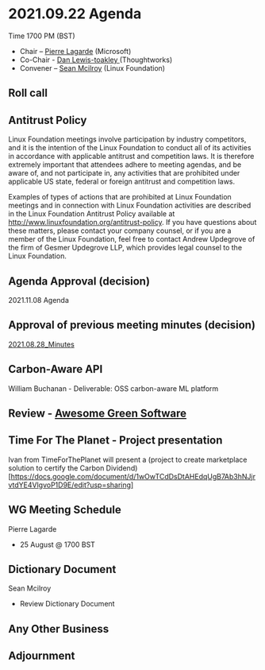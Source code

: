 # 2021.09.22 Agenda
Time 1700 PM (BST)

- Chair – [Pierre Lagarde](https://www.linkedin.com/in/pierlag/) (Microsoft) 
- Co-Chair - [Dan Lewis-toakley ](https://www.linkedin.com/in/danlewistoakley/) (Thoughtworks)
- Convener – [Sean Mcilroy](https://www.linkedin.com/in/sean-mcilroy-bb3b5548/) (Linux Foundation)
  
## Roll call 
  
## Antitrust Policy
Linux Foundation meetings involve participation by industry competitors, and it is the intention of the Linux Foundation to conduct 
all of its activities in accordance with applicable antitrust and competition laws. 
It is therefore extremely important that attendees adhere to meeting agendas, and be aware of, and not participate in, any activities 
that are prohibited under applicable US state, federal or foreign antitrust and competition laws.

Examples of types of actions that are prohibited at Linux Foundation meetings and in connection with Linux Foundation activities are 
described in the Linux Foundation Antitrust Policy available at http://www.linuxfoundation.org/antitrust-policy. 
If you have questions about these matters, please contact your company counsel, or if you are a member of the Linux Foundation, 
feel free to contact Andrew Updegrove of the firm of Gesmer Updegrove LLP, which provides legal counsel to the Linux Foundation.
  
## Agenda Approval (decision) 
2021.11.08 Agenda
  
## Approval of previous meeting minutes (decision)
[2021.08.28_Minutes](https://github.com/Green-Software-Foundation/innovation_wg/blob/main/Agenda_Minutes/20210728_Minutes.md)
 
## Carbon-Aware API
William Buchanan - Deliverable: OSS carbon-aware ML platform

## Review - [Awesome Green Software](https://github.com/Green-Software-Foundation/awesome-green-software)

## Time For The Planet - Project presentation
Ivan from TimeForThePlanet will present a (project to create marketplace solution to certify the Carbon Dividend)[https://docs.google.com/document/d/1wOwTCdDsDtAHEdqUgB7Ab3hNJjrvtdYE4VlgvoP1D9E/edit?usp=sharing]

## WG Meeting Schedule
Pierre Lagarde
- 25 August @ 1700 BST

## Dictionary Document
Sean Mcilroy
- Review Dictionary Document 

## Any Other Business

## Adjournment

